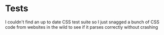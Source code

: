 # Tests

I couldn't find an up to date CSS test suite
so I just snagged a bunch of CSS code from
websites in the wild to see if it parses
correctly without crashing
